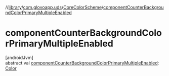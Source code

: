 //[library](../../../index.md)/[com.glovoapp.uds](../index.md)/[CoreColorScheme](index.md)/[componentCounterBackgroundColorPrimaryMultipleEnabled](component-counter-background-color-primary-multiple-enabled.md)

# componentCounterBackgroundColorPrimaryMultipleEnabled

[androidJvm]\
abstract val [componentCounterBackgroundColorPrimaryMultipleEnabled](component-counter-background-color-primary-multiple-enabled.md): [Color](https://developer.android.com/reference/kotlin/androidx/compose/ui/graphics/Color.html)
